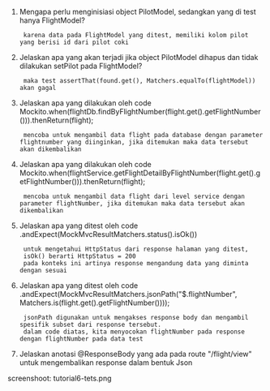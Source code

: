 1. Mengapa perlu menginisiasi object PilotModel, sedangkan yang di test hanya FlightModel?

        karena data pada FlightModel yang ditest, memiliki kolom pilot yang berisi id dari pilot coki

2. Jelaskan apa yang akan terjadi jika object PilotModel dihapus dan tidak dilakukan setPilot pada FlightModel?

        maka test assertThat(found.get(), Matchers.equalTo(flightModel)) akan gagal

3. Jelaskan apa yang dilakukan oleh code
    Mockito.when(flightDb.findByFlightNumber(flight.get().getFlightNumber())).thenReturn(flight);

        mencoba untuk mengambil data flight pada database dengan parameter flightnumber yang diinginkan, jika ditemukan maka data tersebut akan dikembalikan

4. Jelaskan apa yang dilakukan oleh code
    Mockito.when(flightService.getFlightDetailByFlightNumber(flight.get().getFlightNumber())).thenReturn(flight);

        mencoba untuk mengambil data flight dari level service dengan parameter flightNumber, jika ditemukan maka data tersebut akan dikembalikan

5. Jelaskan apa yang ditest oleh code
    .andExpect(MockMvcResultMatchers.status().isOk())

        untuk mengetahui HttpStatus dari response halaman yang ditest,
        isOk() berarti HttpStatus = 200
        pada konteks ini artinya response mengandung data yang diminta dengan sesuai

6. Jelaskan apa yang ditest oleh code
        .andExpect(MockMvcResultMatchers.jsonPath("$.flightNumber", Matchers.is(flight.get().getFlightNumber())));

        jsonPath digunakan untuk mengakses response body dan mengambil spesifik subset dari response tersebut.
        dalam code diatas, kita menyocokan flightNumber pada response dengan flightNumber pada data test

7. Jelaskan anotasi @ResponseBody yang ada pada route "/flight/view"
        untuk mengembalikan response dalam bentuk Json



screenshoot: tutorial6-tets.png